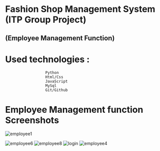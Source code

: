 # Fashion Shop Management System (ITP Group Project) 

## (Employee Management Function) 

# Used technologies :
                      Python
                      Html/Css
                      JavaScript
                      MySql
                      Git/Github
                      
                      
  # Employee Management function Screenshots


![employee1](https://user-images.githubusercontent.com/75413812/209738170-c59cb2d1-ce1d-482e-8a59-9df483517de7.PNG)

![employee6](https://user-images.githubusercontent.com/75413812/209738201-ddd2b344-7e3d-4c06-aa60-7c32aaed91d6.PNG)
![employee8](https://user-images.githubusercontent.com/75413812/209738208-25e4f717-a628-48dc-8316-2dbeda246676.PNG)
![login](https://user-images.githubusercontent.com/75413812/209738224-3c543d23-e45c-40d5-ba74-4025cd9143b2.PNG)
![employee4](https://user-images.githubusercontent.com/75413812/209738243-d938a80e-321f-4089-a9fc-1fe490b70bb1.PNG)

